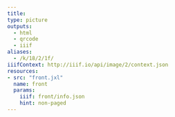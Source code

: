 ```yaml
---
title:
type: picture
outputs:
  - html
  - qrcode
  - iiif
aliases:
  - /k/18/2/1f/
iiifContext: http://iiif.io/api/image/2/context.json
resources:
- src: "front.jxl"
  name: front
  params:
    iiif: front/info.json
    hint: non-paged
---
```

